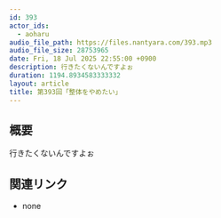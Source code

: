 ```yaml
---
id: 393
actor_ids:
  - aoharu
audio_file_path: https://files.nantyara.com/393.mp3
audio_file_size: 28753965
date: Fri, 18 Jul 2025 22:55:00 +0900
description: 行きたくないんですよぉ
duration: 1194.8934583333332
layout: article
title: 第393回「整体をやめたい」
---
```

## 概要

行きたくないんですよぉ

## 関連リンク

* none
